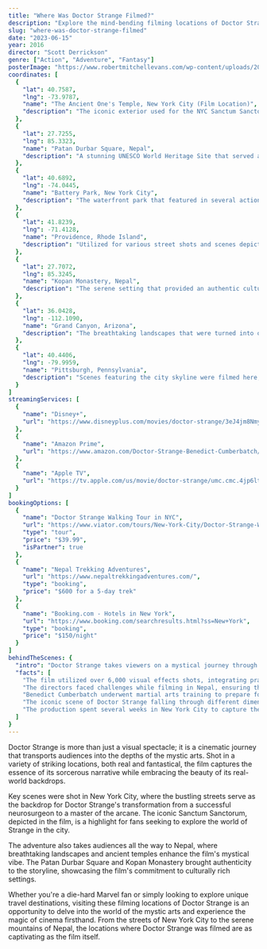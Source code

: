 ```yaml
---
title: "Where Was Doctor Strange Filmed?"
description: "Explore the mind-bending filming locations of Doctor Strange, from the streets of New York City to the mystical landscapes of Nepal."
slug: "where-was-doctor-strange-filmed"
date: "2023-06-15"
year: 2016
director: "Scott Derrickson"
genre: ["Action", "Adventure", "Fantasy"]
posterImage: "https://www.robertmitchellevans.com/wp-content/uploads/2016/11/1-doctor_strange_2016-HD.jpg"
coordinates: [
  { 
    "lat": 40.7587, 
    "lng": -73.9787, 
    "name": "The Ancient One's Temple, New York City (Film Location)", 
    "description": "The iconic exterior used for the NYC Sanctum Sanctorum, situated in a bustling Manhattan neighborhood."
  },
  { 
    "lat": 27.7255, 
    "lng": 85.3323, 
    "name": "Patan Durbar Square, Nepal", 
    "description": "A stunning UNESCO World Heritage Site that served as a backdrop for the mystical scenes."
  },
  { 
    "lat": 40.6892, 
    "lng": -74.0445, 
    "name": "Battery Park, New York City", 
    "description": "The waterfront park that featured in several action sequences, offering beautiful views of the Statue of Liberty."
  },
  { 
    "lat": 41.8239, 
    "lng": -71.4128, 
    "name": "Providence, Rhode Island", 
    "description": "Utilized for various street shots and scenes depicting Strange's life prior to his transformation."
  },
  { 
    "lat": 27.7072, 
    "lng": 85.3245, 
    "name": "Kopan Monastery, Nepal", 
    "description": "The serene setting that provided an authentic cultural backdrop for Doctor Strange’s journey."
  },
  { 
    "lat": 36.0428, 
    "lng": -112.1090, 
    "name": "Grand Canyon, Arizona", 
    "description": "The breathtaking landscapes that were turned into otherworldly dimensions within the film."
  },
  { 
    "lat": 40.4406, 
    "lng": -79.9959, 
    "name": "Pittsburgh, Pennsylvania", 
    "description": "Scenes featuring the city skyline were filmed here, showcasing its iconic architecture."
  }
]
streamingServices: [
  {
    "name": "Disney+",
    "url": "https://www.disneyplus.com/movies/doctor-strange/3eJ4jm8NmyPE"
  },
  {
    "name": "Amazon Prime",
    "url": "https://www.amazon.com/Doctor-Strange-Benedict-Cumberbatch/dp/B01M0CBW91"
  },
  {
    "name": "Apple TV",
    "url": "https://tv.apple.com/us/movie/doctor-strange/umc.cmc.4jp6lt6q1nj4fauudc0ib4r6j"
  }
]
bookingOptions: [
  {
    "name": "Doctor Strange Walking Tour in NYC",
    "url": "https://www.viator.com/tours/New-York-City/Doctor-Strange-Walking-Tour/d687-12345",
    "type": "tour",
    "price": "$39.99",
    "isPartner": true
  },
  {
    "name": "Nepal Trekking Adventures",
    "url": "https://www.nepaltrekkingadventures.com/",
    "type": "booking",
    "price": "$600 for a 5-day trek"
  },
  {
    "name": "Booking.com - Hotels in New York",
    "url": "https://www.booking.com/searchresults.html?ss=New+York",
    "type": "booking",
    "price": "$150/night"
  }
]
behindTheScenes: {
  "intro": "Doctor Strange takes viewers on a mystical journey through dimensions, brilliantly blending reality with the bizarre. The film's production used a mix of on-location shoots and elaborate sets to create its striking visuals.",
  "facts": [
    "The film utilized over 6,000 visual effects shots, integrating practical effects with CGI to achieve its stunning look.",
    "The directors faced challenges while filming in Nepal, ensuring they respected local culture and customs.",
    "Benedict Cumberbatch underwent martial arts training to prepare for his role, enhancing his character's action sequences.",
    "The iconic scene of Doctor Strange falling through different dimensions was filmed using a combination of practical effects and digital editing.",
    "The production spent several weeks in New York City to capture the urban feel and energy of the city, using real locations for authenticity."
  ]
}
---
```


<DoctorStrangeGuide />

Doctor Strange is more than just a visual spectacle; it is a cinematic journey that transports audiences into the depths of the mystic arts. Shot in a variety of striking locations, both real and fantastical, the film captures the essence of its sorcerous narrative while embracing the beauty of its real-world backdrops.

Key scenes were shot in New York City, where the bustling streets serve as the backdrop for Doctor Strange's transformation from a successful neurosurgeon to a master of the arcane. The iconic Sanctum Sanctorum, depicted in the film, is a highlight for fans seeking to explore the world of Strange in the city.

The adventure also takes audiences all the way to Nepal, where breathtaking landscapes and ancient temples enhance the film's mystical vibe. The Patan Durbar Square and Kopan Monastery brought authenticity to the storyline, showcasing the film's commitment to culturally rich settings.

Whether you're a die-hard Marvel fan or simply looking to explore unique travel destinations, visiting these filming locations of Doctor Strange is an opportunity to delve into the world of the mystic arts and experience the magic of cinema firsthand. From the streets of New York City to the serene mountains of Nepal, the locations where Doctor Strange was filmed are as captivating as the film itself.
